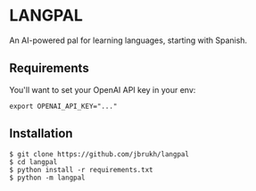 # LANGPAL

An AI-powered pal for learning languages, starting with Spanish.

## Requirements

You'll want to set your OpenAI API key in your env:

```
export OPENAI_API_KEY="..."
```

## Installation

```
$ git clone https://github.com/jbrukh/langpal
$ cd langpal
$ python install -r requirements.txt
$ python -m langpal
```

